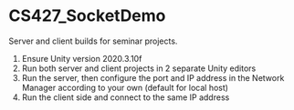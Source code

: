 # CS427_SocketDemo
Server and client builds for seminar projects.
1. Ensure Unity version 2020.3.10f
2. Run both server and client projects in 2 separate Unity editors
3. Run the server, then configure the port and IP address in the Network Manager according to your own (default for local host)
4. Run the client side and connect to the same IP address
